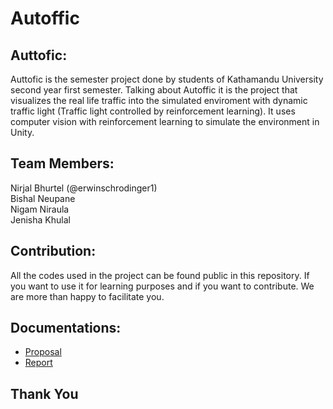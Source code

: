 # Autoffic
## Auttofic:
Auttofic is the semester project done by students of Kathamandu University second year first semester. Talking about Autoffic it is the project that visualizes the real life traffic into the simulated enviroment with dynamic traffic light (Traffic light controlled by reinforcement learning). It uses computer vision with reinforcement learning to simulate the environment in Unity.

## Team Members:
Nirjal Bhurtel (@erwinschrodinger1)<br/>
Bishal Neupane<br/>
Nigam Niraula<br/>
Jenisha Khulal<br/>

## Contribution:
All the codes used in the project can be found public in this repository. If you want to use it for learning purposes and if you want to contribute. We are more than happy to facilitate you.

## Documentations:
- [Proposal](https://docs.google.com/document/d/1T77GVFWIPPQGyyvn9qjyZW--kzWMFeNuAIGwEL7Sa8s/edit?usp=sharing)<br/>
- [Report](https://docs.google.com/document/d/10AVlvZCAcvD1BEliEDRL7sgQPurP53wBORVw2iY8Ucw/edit?usp=sharing)<br/>
## Thank You

<!--

**Here are some ideas to get you started:**

🙋‍♀️ A short introduction - what is your organization all about?
🌈 Contribution guidelines - how can the community get involved?
👩‍💻 Useful resources - where can the community find your docs? Is there anything else the community should know?
🍿 Fun facts - what does your team eat for breakfast?
🧙 Remember, you can do mighty things with the power of [Markdown](https://docs.github.com/github/writing-on-github/getting-started-with-writing-and-formatting-on-github/basic-writing-and-formatting-syntax)
-->
